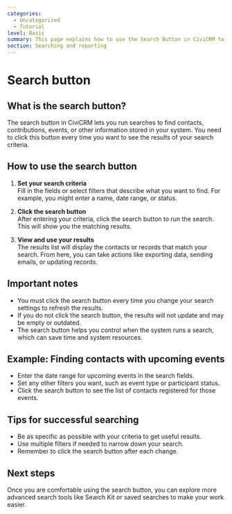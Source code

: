 ```yaml
---
categories:
  - Uncategorized
  - Tutorial  
level: Basic  
summary: This page explains how to use the Search Button in CiviCRM to find contacts and data by running searches, with step-by-step instructions for new users.  
section: Searching and reporting  
---
```


# Search button

## What is the search button?

The search button in CiviCRM lets you run searches to find contacts, contributions, events, or other information stored in your system. You need to click this button every time you want to see the results of your search criteria.

## How to use the search button

1. **Set your search criteria**  
   Fill in the fields or select filters that describe what you want to find. For example, you might enter a name, date range, or status.

2. **Click the search button**  
   After entering your criteria, click the search button to run the search. This will show you the matching results.

3. **View and use your results**  
   The results list will display the contacts or records that match your search. From here, you can take actions like exporting data, sending emails, or updating records.

## Important notes

- You must click the search button every time you change your search settings to refresh the results.  
- If you do not click the search button, the results will not update and may be empty or outdated.  
- The search button helps you control when the system runs a search, which can save time and system resources.

## Example: Finding contacts with upcoming events

- Enter the date range for upcoming events in the search fields.  
- Set any other filters you want, such as event type or participant status.  
- Click the search button to see the list of contacts registered for those events.

## Tips for successful searching

- Be as specific as possible with your criteria to get useful results.  
- Use multiple filters if needed to narrow down your search.  
- Remember to click the search button after each change.

## Next steps

Once you are comfortable using the search button, you can explore more advanced search tools like Search Kit or saved searches to make your work easier.
